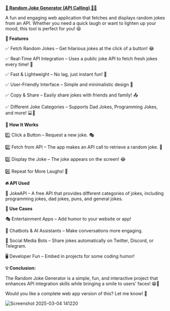 [**🎉 Random Joke Generator (API Calling) 🤖🎤**](https://chauhanakash2917.github.io/Random-Joke-Generator/)


A fun and engaging web application that fetches and displays random jokes from an API. Whether you need a quick laugh or want to lighten up your mood, this tool is perfect for you! 😆

**🌟 Features**

✅ Fetch Random Jokes – Get hilarious jokes at the click of a button! 😂

✅ Real-Time API Integration – Uses a public joke API to fetch fresh jokes every time! 🔄

✅ Fast & Lightweight – No lag, just instant fun! 🚀

✅ User-Friendly Interface – Simple and minimalistic design 🎨

✅ Copy & Share – Easily share jokes with friends and family! 📤

✅ Different Joke Categories – Supports Dad Jokes, Programming Jokes, and more! 💻🤣

**🔧 How It Works**

1️⃣ Click a Button – Request a new joke. 🎭

2️⃣ Fetch from API – The app makes an API call to retrieve a random joke. 🔗

3️⃣ Display the Joke – The joke appears on the screen! 😂

4️⃣ Repeat for More Laughs! 🎉

**🔥 API Used**


🔗 JokeAPI – A free API that provides different categories of jokes, including programming jokes, dad jokes, puns, and general jokes.

**🎯 Use Cases**

🎭 Entertainment Apps – Add humor to your website or app!

🤖 Chatbots & AI Assistants – Make conversations more engaging.

📱 Social Media Bots – Share jokes automatically on Twitter, Discord, or Telegram.

🖥 Developer Fun – Embed in projects for some coding humor!

**💡 Conclusion:**

The Random Joke Generator is a simple, fun, and interactive project that enhances API integration skills while bringing a smile to users' faces! 😁🎉

Would you like a complete web app version of this? Let me know! 🚀


![Screenshot 2025-03-04 141220](https://github.com/user-attachments/assets/c254cda0-8891-4549-b995-eadc5df86f7f)

